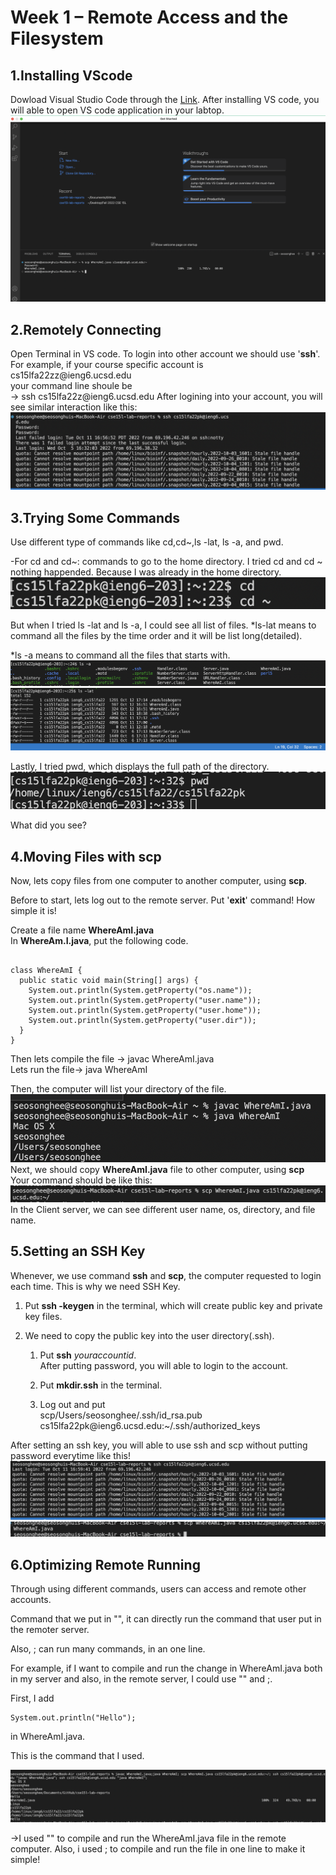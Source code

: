 # Week 1 – Remote Access and the Filesystem
## 1.Installing VScode
Dowload Visual Studio Code through the
[Link](https://code.visualstudio.com).
After installing VS code, you will able to open VS code application in your labtop.
![images](Lab1Screenshot1.png)
## 2.Remotely Connecting
Open Terminal in VS code. To login into other account we should use '**ssh**'.  
For example, if your course specific account is cs15lfa22zz<span>@ieng6.ucsd.edu<br/>
your command line shoule be<br/>-> ssh cs15lfa22z<span>@ieng6.ucsd.edu
After logining into your account, you will see similar interaction like this:
![images](Lab1screenshot15.png)

## 3.Trying Some Commands
Use different type of commands like cd,cd~,ls -lat, ls -a, and pwd.

-For cd and cd~: commands to go to the home directory. 
I tried cd and cd ~ nothing happended. Because I was already in the home directory.
![images](Lab1screenshot26.png)


But when I tried ls -lat and ls -a, I could see all list of files.
*ls-lat means to command all the files by the time order and it will be list long(detailed).<br/> 

*ls -a means to command all the files that starts with.
![images](Lab1screenshot22.png)
![images](Lab1screenshot23.png)


Lastly, I tried pwd, which displays the full path of the directory.
![images](Lab1screenshot25.png)

 What did you see? 

## 4.Moving Files with scp
Now, lets copy files from one computer to another computer, using **scp**.

Before to start, lets log out to the remote server. Put '**exit**' command! How simple it is!

Create a file name **WhereAmI.java** <br/>
In **WhereAm.I.java**, put the following code.

```

class WhereAmI {
  public static void main(String[] args) {
    System.out.println(System.getProperty("os.name"));
    System.out.println(System.getProperty("user.name"));
    System.out.println(System.getProperty("user.home"));
    System.out.println(System.getProperty("user.dir"));
  }
}
```

Then lets compile the file
-> javac WhereAmI.java<br/>
Lets run the file-> java WhereAmI

Then, the computer will list your directory of the file.
![images](Lab1Screenshot6.png)<br/>
Next, we should copy **WhereAmI.java** file to other computer, using **scp** Your command should be like this:
![images](Lab1Screenshot19.png)
In the Client server, we can see different user name, os, directory, and file name. 

## 5.Setting an SSH Key
Whenever, we use command **ssh** and **scp**, the computer requested to login each time. This is why we need SSH Key.

1. Put **ssh -keygen** in the terminal, which will create public key and private key files. 

2. We need to copy the public key into the user directory(.ssh).
   
     1) Put **ssh** *youraccountid*.<br/>
     After putting password, you will able to login to the account.<br/>
     
     2) Put **mkdir.ssh** in the terminal.<br/>
      
     3) Log out and put<br/>
     scp/Users/seosonghee/.ssh/id_rsa.pub cs15lfa22pk<span>@ieng6.ucsd.edu:~/.ssh/authorized_keys

After setting an ssh key, you will able to use ssh and scp without putting password everytime like this!
![images](Lab1screenshot12.png)
![images](Lab1screenshot13.png)

## 6.Optimizing Remote Running

Through using different commands, users can access and remote other accounts. 

Command that we put in "", it can directly run the command that user put in the remoter server.

Also, ; can run many commands, in an one line. 

For example, if I want to compile and run the change in WhereAmI.java both in my server and also, in the remote server, I could use "" and ;. 

First, I add
```
System.out.println("Hello"); 
```
in WhereAmI.java.

This is the command that I used. 

![images](Lab1screenshot21.png)

->I used "" to compile and run the WhereAmI.java file in the remote computer. 
Also, i used ; to compile and run the file in one line to make it simple!
